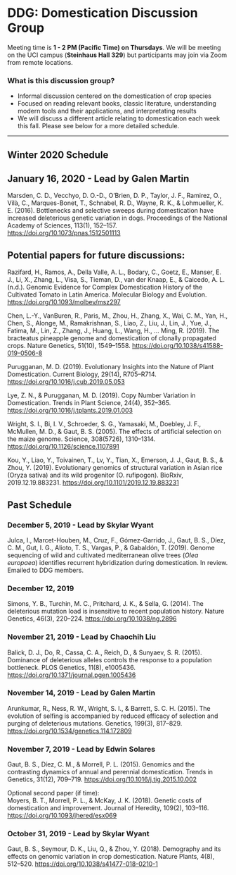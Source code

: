 # DDG: Domestication Discussion Group
Meeting time is **1 - 2 PM (Pacific Time) on Thursdays**. We will be meeting on the UCI campus (**Steinhaus Hall 329**) but participants may join via Zoom from remote locations.

### What is this discussion group?
- Informal discussion centered on the domestication of crop species
- Focused on reading relevant books, classic literature, understanding modern tools and their applications, and interpretating results
- We will discuss a different article relating to domestication each week this fall. Please see below for a more detailed schedule.

---

## Winter 2020 Schedule

## January 16, 2020 - Lead by Galen Martin
Marsden, C. D., Vecchyo, D. O.-D., O’Brien, D. P., Taylor, J. F., Ramirez, O., Vilà, C., Marques-Bonet, T., Schnabel, R. D., Wayne, R. K., & Lohmueller, K. E. (2016). Bottlenecks and selective sweeps during domestication have increased deleterious genetic variation in dogs. Proceedings of the National Academy of Sciences, 113(1), 152–157. https://doi.org/10.1073/pnas.1512501113

## Potential papers for future discussions:
Razifard, H., Ramos, A., Della Valle, A. L., Bodary, C., Goetz, E., Manser, E. J., Li, X., Zhang, L., Visa, S., Tieman, D., van der Knaap, E., & Caicedo, A. L. (n.d.). Genomic Evidence for Complex Domestication History of the Cultivated Tomato in Latin America. Molecular Biology and Evolution. https://doi.org/10.1093/molbev/msz297

Chen, L.-Y., VanBuren, R., Paris, M., Zhou, H., Zhang, X., Wai, C. M., Yan, H., Chen, S., Alonge, M., Ramakrishnan, S., Liao, Z., Liu, J., Lin, J., Yue, J., Fatima, M., Lin, Z., Zhang, J., Huang, L., Wang, H., … Ming, R. (2019). The bracteatus pineapple genome and domestication of clonally propagated crops. Nature Genetics, 51(10), 1549–1558. https://doi.org/10.1038/s41588-019-0506-8

Purugganan, M. D. (2019). Evolutionary Insights into the Nature of Plant Domestication. Current Biology, 29(14), R705–R714. https://doi.org/10.1016/j.cub.2019.05.053

Lye, Z. N., & Purugganan, M. D. (2019). Copy Number Variation in Domestication. Trends in Plant Science, 24(4), 352–365. https://doi.org/10.1016/j.tplants.2019.01.003

Wright, S. I., Bi, I. V., Schroeder, S. G., Yamasaki, M., Doebley, J. F., McMullen, M. D., & Gaut, B. S. (2005). The effects of artificial selection on the maize genome. Science, 308(5726), 1310–1314. https://doi.org/10.1126/science.1107891

Kou, Y., Liao, Y., Toivainen, T., Lv, Y., Tian, X., Emerson, J. J., Gaut, B. S., & Zhou, Y. (2019). Evolutionary genomics of structural variation in Asian rice (Oryza sativa) and its wild progenitor (O. rufipogon). BioRxiv, 2019.12.19.883231. https://doi.org/10.1101/2019.12.19.883231

## Past Schedule

### December 5, 2019 - Lead by Skylar Wyant
Julca, I., Marcet-Houben, M., Cruz, F., Gómez-Garrido, J., Gaut, B. S., Díez, C. M., Gut, I. G., Alioto, T. S., Vargas, P., & Gabaldón, T. (2019). Genome sequencing of wild and cultivated mediterranean olive trees (*Olea europaea*) identifies recurrent hybridization during domestication. In review. Emailed to DDG members.

### December 12, 2019
Simons, Y. B., Turchin, M. C., Pritchard, J. K., & Sella, G. (2014). The deleterious mutation load is insensitive to recent population history. Nature Genetics, 46(3), 220–224. https://doi.org/10.1038/ng.2896 

### November 21, 2019 - Lead by Chaochih Liu
Balick, D. J., Do, R., Cassa, C. A., Reich, D., & Sunyaev, S. R. (2015). Dominance of deleterious alleles controls the response to a population bottleneck. PLOS Genetics, 11(8), e1005436. https://doi.org/10.1371/journal.pgen.1005436

### November 14, 2019 - Lead by Galen Martin
Arunkumar, R., Ness, R. W., Wright, S. I., & Barrett, S. C. H. (2015). The evolution of selfing is accompanied by reduced efficacy of selection and purging of deleterious mutations. Genetics, 199(3), 817–829. https://doi.org/10.1534/genetics.114.172809

### November 7, 2019 - Lead by Edwin Solares
Gaut, B. S., Díez, C. M., & Morrell, P. L. (2015). Genomics and the contrasting dynamics of annual and perennial domestication. Trends in Genetics, 31(12), 709–719. https://doi.org/10.1016/j.tig.2015.10.002

Optional second paper (if time):  
Moyers, B. T., Morrell, P. L., & McKay, J. K. (2018). Genetic costs of domestication and improvement. Journal of Heredity, 109(2), 103–116. https://doi.org/10.1093/jhered/esx069

### October 31, 2019 - Lead by Skylar Wyant
Gaut, B. S., Seymour, D. K., Liu, Q., & Zhou, Y. (2018). Demography and its effects on genomic variation in crop domestication. Nature Plants, 4(8), 512–520. https://doi.org/10.1038/s41477-018-0210-1  
